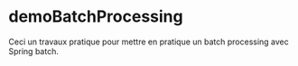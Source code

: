 # demoBatchProcessing
Ceci un travaux pratique pour mettre en pratique un batch processing avec Spring batch.
